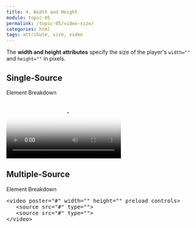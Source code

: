 ```yaml
---
title: 4. Width and Height
module: topic-05
permalink: /topic-05/video-size/
categories: html
tags: attribute, size, video
---
```


<div class="divider-heading"></div>

The **width and height attributes** specify the size of the player's `width=""` and `height=""` in pixels.


## Single-Source


<div id="code-heading">Element Breakdown <i class="fas fa-battery-three-quarters"></i></div>
<pre id="breakdown-block">
<video src="#" poster="#" <span class="pulsate">width="" height=""</span> preload controls></video>
</pre>


<div class="divider-pg"></div>


## Multiple-Source


<div id="code-heading">Element Breakdown <i class="fas fa-battery-three-quarters"></i></div>
<pre id="breakdown-block">
&lt;video poster="#" <span class="pulsate">width="" height=""</span> preload controls&gt;
   &lt;source src="#" type=""&gt;
   &lt;source src="#" type=""&gt;
&lt;/video&gt;
</pre>
